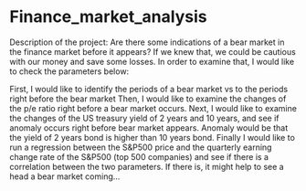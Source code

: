 # Finance_market_analysis
Description of the project:
Are there some indications of a bear market in the finance market before it appears? If we knew that, we could be cautious with our money and save some losses. In order to examine that, I would like to check the parameters below:

First, I would like to identify the periods of a bear market vs to the periods right before the bear market
Then, I would like to examine the changes of the p/e ratio right before a bear market occurs.
Next, I would like to examine the changes of the US treasury yield of 2 years and 10 years, and see if anomaly occurs right before bear market appears. Anomaly would be that the yield of 2 years bond is higher than 10 years bond.
Finally I would like to run a regression between the S&P500 price and the quarterly earning change rate of the S&P500 (top 500 companies) and see if there is a correlation between the two parameters. If there is, it might help to see a head a bear market coming...
